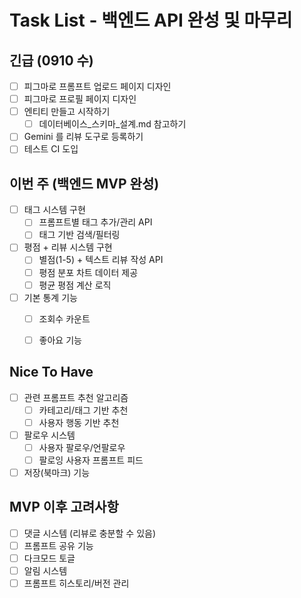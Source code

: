 # Task List - 백엔드 API 완성 및 마무리


## 긴급 (0910 수)
- [ ] 피그마로 프롬프트 업로드 페이지 디자인
- [ ] 피그마로 프로필 페이지 디자인
- [ ] 엔티티 만들고 시작하기 
  - [ ] 데이터베이스_스키마_설계.md 참고하기
- [ ] Gemini 를 리뷰 도구로 등록하기
- [ ] 테스트 CI 도입

## 이번 주 (백엔드 MVP 완성)
- [ ] 태그 시스템 구현
  - [ ] 프롬프트별 태그 추가/관리 API
  - [ ] 태그 기반 검색/필터링
- [ ] 평점 + 리뷰 시스템 구현
  - [ ] 별점(1-5) + 텍스트 리뷰 작성 API
  - [ ] 평점 분포 차트 데이터 제공
  - [ ] 평균 평점 계산 로직
- [ ] 기본 통계 기능
  - [ ] 조회수 카운트
  - [ ] 좋아요 기능


## Nice To Have
- [ ] 관련 프롬프트 추천 알고리즘
  - [ ] 카테고리/태그 기반 추천
  - [ ] 사용자 행동 기반 추천
- [ ] 팔로우 시스템
  - [ ] 사용자 팔로우/언팔로우
  - [ ] 팔로잉 사용자 프롬프트 피드
- [ ] 저장(북마크) 기능

## MVP 이후 고려사항
- [ ] 댓글 시스템 (리뷰로 충분할 수 있음)
- [ ] 프롬프트 공유 기능
- [ ] 다크모드 토글
- [ ] 알림 시스템
- [ ] 프롬프트 히스토리/버전 관리